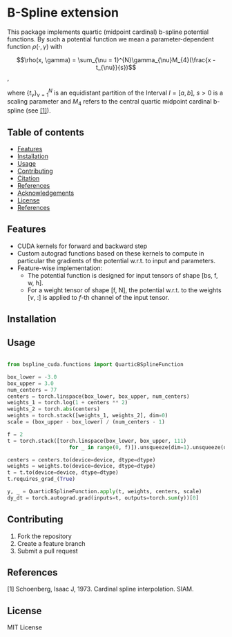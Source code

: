 # B-Spline extension

This package implements quartic (midpoint cardinal) b-spline potential functions. By such 
a potential function we mean a parameter-dependent function $\rho(\cdot, \gamma)$ with

$$\rho(x, \gamma) = \sum_{\nu = 1}^{N}\gamma_{\nu}M_{4}(\frac{x - t_{\nu}}{s})$$,

where $\{t_{\nu}\}_{\nu = 1}^{N}$ is an equidistant partition of the Interval $I = [a, b]$, 
$s > 0$ is a scaling parameter and $M_{4}$ refers to the central quartic midpoint cardinal
b-spline (see [[1]](#1)).

## Table of contents

- [Features](#features)
- [Installation](#installation)
- [Usage](#usage)
- [Contributing](#contributing)
- [Citation](#citation)
- [References](#references)
- [Acknowledgements](#acknowledgements)
- [License](#license)
- [References](#references)

## Features

- CUDA kernels for forward and backward step
- Custom autograd functions based on these kernels to compute in particular
    the gradients of the potential w.r.t. to input and parameters.
- Feature-wise implementation: 
    * The potential function is designed for input tensors of shape [bs, f, w, h].
    * For a weight tensor of shape [f, N], the potential w.r.t. to the weights
        [$\nu$, :] is applied to $f$-th channel of the input tensor.

## Installation



## Usage

```python

from bspline_cuda.functions import QuarticBSplineFunction

box_lower = -3.0
box_upper = 3.0
num_centers = 77
centers = torch.linspace(box_lower, box_upper, num_centers)
weights_1 = torch.log(1 + centers ** 2)
weights_2 = torch.abs(centers)
weights = torch.stack([weights_1, weights_2], dim=0)
scale = (box_upper - box_lower) / (num_centers - 1)

f = 2
t = torch.stack([torch.linspace(box_lower, box_upper, 111)
                    for _ in range(0, f)]).unsqueeze(dim=1).unsqueeze(dim=0)

centers = centers.to(device=device, dtype=dtype)
weights = weights.to(device=device, dtype=dtype)
t = t.to(device=device, dtype=dtype)
t.requires_grad_(True)

y, _ = QuarticBSplineFunction.apply(t, weights, centers, scale)
dy_dt = torch.autograd.grad(inputs=t, outputs=torch.sum(y))[0]

```

## Contributing

1. Fork the repository
2. Create a feature branch
3. Submit a pull request

## References

<a id="1">[1]</a> 
Schoenberg, Isaac J, 1973.
Cardinal spline interpolation.
SIAM.

## License

MIT License
